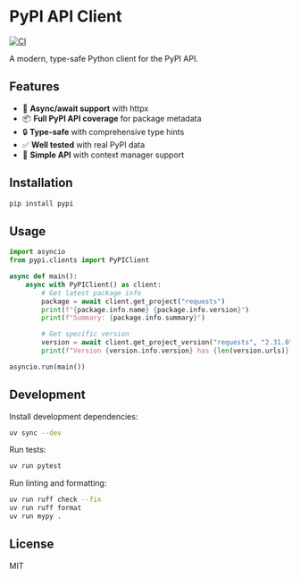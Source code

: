 # PyPI API Client

[![CI](https://github.com/harupy/pypi/actions/workflows/ci.yml/badge.svg)](https://github.com/harupy/pypi/actions/workflows/ci.yml)

A modern, type-safe Python client for the PyPI API.

## Features

- 🚀 **Async/await support** with httpx
- 📦 **Full PyPI API coverage** for package metadata
- 🔒 **Type-safe** with comprehensive type hints
- ✅ **Well tested** with real PyPI data
- 🎯 **Simple API** with context manager support

## Installation

```bash
pip install pypi
```

## Usage

```python
import asyncio
from pypi.clients import PyPIClient

async def main():
    async with PyPIClient() as client:
        # Get latest package info
        package = await client.get_project("requests")
        print(f"{package.info.name} {package.info.version}")
        print(f"Summary: {package.info.summary}")

        # Get specific version
        version = await client.get_project_version("requests", "2.31.0")
        print(f"Version {version.info.version} has {len(version.urls)} files")

asyncio.run(main())
```

## Development

Install development dependencies:

```bash
uv sync --dev
```

Run tests:

```bash
uv run pytest
```

Run linting and formatting:

```bash
uv run ruff check --fix
uv run ruff format
uv run mypy .
```

## License

MIT
